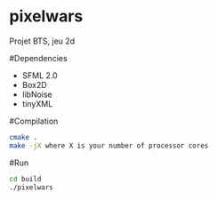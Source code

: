 pixelwars
=========

Projet BTS, jeu 2d

#Dependencies

* SFML 2.0
* Box2D
* libNoise
* tinyXML


#Compilation
``` bash
cmake .
make -jX where X is your number of processor cores
```

#Run
``` bash
cd build
./pixelwars
```
